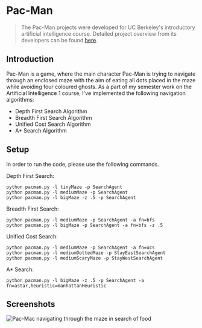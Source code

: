 # Pac-Man
> The Pac-Man projects were developed for UC Berkeley's introductory artificial intelligence course. Detailed project overview from its developers can be found [here](http://ai.berkeley.edu/project_overview.html).

## Introduction 
Pac-Man is a game, where the main character Pac-Man is trying to navigate through an enclosed maze with the aim of eating all dots placed in the maze while avoiding four coloured ghosts. As a part of my semester work on the Artificial Intelligence 1 course, I've implemented the following navigation algorithms:
* Depth First Search Algorithm
* Breadth First Search Algorithm
* Unified Cost Search Algorithm
* A* Search Algorithm

## Setup
In order to run the code, please use the following commands.


Depth First Search:
```
python pacman.py -l tinyMaze -p SearchAgent
python pacman.py -l mediumMaze -p SearchAgent
python pacman.py -l bigMaze -z .5 -p SearchAgent
```

Breadth First Search: 
```
python pacman.py -l mediumMaze -p SearchAgent -a fn=bfs
python pacman.py -l bigMaze -p SearchAgent -a fn=bfs -z .5
```

Unified Cost Search:
```
python pacman.py -l mediumMaze -p SearchAgent -a fn=ucs
python pacman.py -l mediumDottedMaze -p StayEastSearchAgent
python pacman.py -l mediumScaryMaze -p StayWestSearchAgent
```

A* Search:
```
python pacman.py -l bigMaze -z .5 -p SearchAgent -a fn=astar,heuristic=manhattanHeuristic
```

## Screenshots
![Pac-Mac navigating through the maze in search of food](https://user-images.githubusercontent.com/38294198/102821744-e55c6780-43d7-11eb-8d3c-d7c8e6b30ac8.png)
